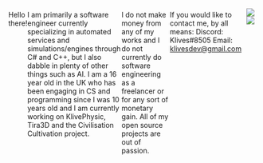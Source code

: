 Hello there!

I am primarily a software engineer currently specializing in automated services and simulations/engines through C# and C++, but I also dabble in plenty of other things such as AI. I am a 16 year old in the UK who has been engaging in CS and programming since I was 10 years old and I am currently working on KlivePhysic, Tira3D and the Civilisation Cultivation project.

I do not make money from any of my works and I do not currently do software engineering as a freelancer or for any sort of monetary gain. All of my open source projects are out of passion.

If you would like to contact me, by all means:
Discord: Klives#8505
Email: klivesdev@gmail.com

<body style="display: flex; justify-content: center">
  <div style="display: grid; grid-template-rows: 1fr 1fr; gap: 30px; justify-content: center;">
  <a href="https://github.com/Klivess/Klivess" style="padding: 10px;">
    <img align="center" src="https://github-readme-stats.vercel.app/api?username=Klivess&show_icons=true&theme=radical" />
    <img align="center" src="https://github-readme-stats.vercel.app/api/top-langs/?username=Klivess" />
  </a>
  </div>
</body>

